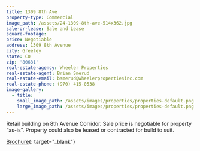 ```yaml
---
title: 1309 8th Ave
property-type: Commercial
image_path: /assets/24-1309-8th-ave-514x362.jpg
sale-or-lease: Sale and Lease
square-footage:
price: Negotiable
address: 1309 8th Avenue
city: Greeley
state: CO
zip: '80631'
real-estate-agency: Wheeler Properties
real-estate-agent: Brian Smerud
real-estate-email: bsmerud@wheelerpropertiesinc.com
real-estate-phone: (970) 415-0538
image-gallery:
  - title:
    small_image_path: /assets/images/properties/properties-default.png
    large_image_path: /assets/images/properties/properties-default.png
---
```


Retail building on 8th Avenue Corridor. Sale price is negotiable for property “as-is”. Property could also be leased or contracted for build to suit.

[Brochure](https://secureservercdn.net/198.71.233.129/thv.f26.myftpupload.com/wp-content/uploads/2019/10/1309-8th-Ave.pdf?time=1576779104){: target="_blank"}